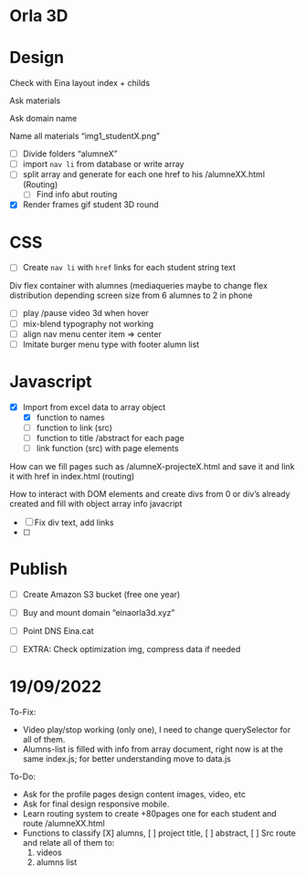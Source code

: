 # Orla 3D

# Design

Check with Eina layout index + childs

Ask materials

Ask domain name

Name all materials “img1_studentX.png”

- [ ]  Divide folders “alumneX”
- [ ]  import `nav li` from database or write array
- [ ]  split array and generate for each one href to his /alumneXX.html (Routing)
    - [ ]  Find info abut routing
- [x]  Render frames gif student 3D round

# CSS

- [ ]  Create `nav li` with `href` links for each student string text

Div flex container with alumnes (mediaqueries maybe to change flex distribution depending screen size from 6 alumnes to 2 in phone

- [ ]  play /pause video 3d when hover
- [ ]  mix-blend typography not working
- [ ]  align nav menu center item ⇒ center
- [ ]  Imitate burger menu type with footer alumn list

# Javascript

- [x]  Import from excel data to array object
    - [x]  function to names
    - [ ]  function to link (src)
    - [ ]  function to title /abstract for each page
    - [ ]  link function (src) with page elements

How can we fill pages such as /alumneX-projecteX.html and save it and link it with href in index.html (routing)

How to interact with DOM elements and create divs from 0 or div’s already created and fill with object array info javacript

- [ ]  Fix div text, add links
- [ ]  

# Publish

- [ ]  Create Amazon S3 bucket (free one year)
- [ ]  Buy and mount domain “einaorla3d.xyz”
- [ ]  Point DNS Eina.cat
- [ ]  EXTRA: Check optimization img, compress data if needed





# 19/09/2022


To-Fix:
- Video play/stop working (only one), I need to change querySelector for all of them. 
- Alumns-list is filled with info from array document, right now is at the same index.js; for better understanding move to data.js


To-Do:
- Ask for the profile pages design content images, video, etc
- Ask for final design responsive mobile.
- Learn routing system to create +80pages one for each student and route /alumneXX.html
- Functions to classify [X] alumns, [ ] project title, [ ] abstract, [ ] Src route and relate all of them to:
    1. videos
    2. alumns list

